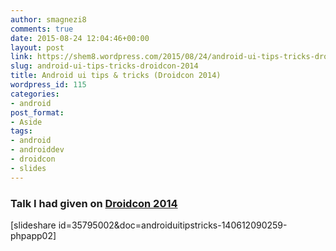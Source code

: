 ```yaml
---
author: smagnezi8
comments: true
date: 2015-08-24 12:04:46+00:00
layout: post
link: https://shem8.wordpress.com/2015/08/24/android-ui-tips-tricks-droidcon-2014/
slug: android-ui-tips-tricks-droidcon-2014
title: Android ui tips & tricks (Droidcon 2014)
wordpress_id: 115
categories:
- android
post_format:
- Aside
tags:
- android
- androiddev
- droidcon
- slides
---
```


### Talk I had given on [Droidcon 2014](http://il.droidcon.com/2014/agenda/)
<!--more-->


[slideshare id=35795002&doc=androiduitipstricks-140612090259-phpapp02]
